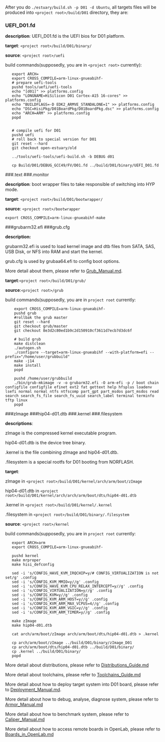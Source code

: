 
After you do `./estuary/build.sh -p D01 -d Ubuntu`, all targets files will be produced into `<project root>/build/D01` directory, they are:

### UEFI_D01.fd

**description**: UEFI_D01.fd is the UEFI bios for D01 platform.

**target**: `<project root>/build/D01/binary/`

**source**: `<project root>/uefi`

build commands(supposedly, you are in `<project root>` currently):

 ```shell
    export ARCH=
    export CROSS_COMPILE=arm-linux-gnueabihf-
    # prepare uefi-tools
    pushd tools/uefi/uefi-tools
    echo "[d01]" >> platforms.config 
    echo "LONGNAME=HiSilicon D01 Cortex-A15 16-cores" >> platforms.config
    echo "BUILDFLAGS=-D EDK2_ARMVE_STANDALONE=1" >> platforms.config
    echo "DSC=HisiPkg/D01BoardPkg/D01BoardPkg.dsc" >> platforms.config
    echo "ARCH=ARM" >> platforms.config
    popd
   
    
    # compile uefi for D01
    pushd uefi
    # roll back to special version for D01
    git reset --hard
    git checkout open-estuary/old
    
    ../tools/uefi-tools/uefi-build.sh -b DEBUG d01
    
    cp Build/D01/DEBUG_GCC49/FV/D01.fd ../build/D01/binary/UEFI_D01.fd
  ```
  
  
###.text
###.monitor

**description**: boot wrapper files to take responsible of switching into HYP mode.

**target**: `<project root>/build/D01/bootwrapper/`

**source**: `<project root>/bootwrapper`

 `export CROSS_COMPILE=arm-linux-gnueabihf-make`   
   


###grubarm32.efi
###grub.cfg

**description:**

grubarm32.efi is used to load kernel image and dtb files from SATA, SAS, USB Disk, or NFS into RAM and start the kernel.
    
grub.cfg is used by grubaa64.efi to config boot options.
    
More detail about them, please refer to [Grub_Manual.md](https://github.com/open-estuary/estuary/blob/master/doc/Grub_Manual.md.4All).
    
**target**:`<project root>/build/D01/grub/`

**source**:`<project root>/grub`

build commands(supposedly, you are in `project root` currently:

```shell
    export CROSS_COMPILE=arm-linux-gnueabihf-
    pushd grub
    #rollbak the grub master
    git reset --hard
    git checkout grub/master
    git checkout 8e3d2c80ed1b9c2d150910cf3611d7ecb7d3dc6f

    # build grub
    make distclean
    ./autogen.sh
    ./configure --target=arm-linux-gnueabihf --with-platform=efi --prefix="/home/user/grubbuild"
    make -j14 
    make install
    popd

    pushd /home/user/grubbuild
    ./bin/grub-mkimage -v -o grubarm32.efi -O arm-efi -p / boot chain configfile configfile efinet ext2 fat gettext help hfsplus loadenv lsefi normal normal ntfs ntfscomp part_gpt part_msdos part_msdos read search search_fs_file search_fs_uuid search_label terminal terminfo tftp linux
    popd
```
 
    
###zImage
###hip04-d01.dtb
###.kernel
###.filesystem

**descriptions**:

  zImage is the compressed kernel executable program.
    
  hip04-d01.dtb is the device tree binary.
   
  .kernel is the file combining zImage and hip04-d01.dtb.
   
  .filesystem is a special rootfs for D01 booting from NORFLASH.
   
**target**:

 zImage in `<project root>/build/D01/kernel/arch/arm/boot/zImage`

 hip04-d01.dtb in `<project root>/build/D01/kernel/arch/arch/arm/boot/dts/hip04-d01.dtb`
        
 .kernel in `<project root>/build/D01/kernel/.kernel`
        
 .filesystem in `<project root>/build/D01/binary/.filesystem`
        
**source**: `<project root>/kernel`

build commands(supposedly, you are in `project root` currently:
 ```shell
    export ARCH=arm
    export CROSS_COMPILE=arm-linux-gnueabihf-

    pushd kernel
    make mrproper
    make hisi_defconfig
    
    sed -i 's/CONFIG_HAVE_KVM_IRQCHIP=y/# CONFIG_VIRTUALIZATION is not set/g' .config
    sed -i 's/CONFIG_KVM_MMIO=y//g' .config
    sed -i 's/CONFIG_HAVE_KVM_CPU_RELAX_INTERCEPT=y//g' .config
    sed -i 's/CONFIG_VIRTUALIZATION=y//g' .config
    sed -i 's/CONFIG_KVM=y//g' .config
    sed -i 's/CONFIG_KVM_ARM_HOST=y//g' .config
    sed -i 's/CONFIG_KVM_ARM_MAX_VCPUS=4//g' .config
    sed -i 's/CONFIG_KVM_ARM_VGIC=y//g' .config
    sed -i 's/CONFIG_KVM_ARM_TIMER=y//g' .config
    
    make zImage
    make hip04-d01.dtb

    cat arch/arm/boot/zImage arch/arm/boot/dts/hip04-d01.dtb > .kernel

    cp arch/arm/boot/zImage ../build/D01/binary/zImage_D01
    cp arch/arm/boot/dts/hip04-d01.dtb ../build/D01/binary/
    cp .kernel ../build/D01/binary/
    popd
 ```
  
  
More detail about distributions, please refer to [Distributions_Guide.md](//github.com/open-estuary/estuary/blob/master/doc/Distributions_Guide.md.4All)

More detail about toolchains, please refer to [Toolchains_Guide.md](https://github.com/open-estuary/estuary/blob/master/doc/Toolchains_Guide.md.4All)

More detail about how to deploy target system into D01 board, please refer to [Deployment_Manual.md](https://github.com/open-estuary/estuary/blob/master/doc/Deploy_Manual.md.4D01).

More detail about how to debug, analyse, diagnose system, please refer to [Armor_Manual.md](https://github.com/open-estuary/estuary/blob/master/doc/Armor_Manual.md.4All)

More detail about how to benchmark system, please refer to [Caliper_Manual.md](https://github.com/open-estuary/estuary/blob/master/doc/Caliper_Manual.md.4All)

More detail about how to access remote boards in OpenLab, please refer to [Boards_in_OpenLab.md](http://open-estuary.org/accessing-boards-in-open-lab/)
